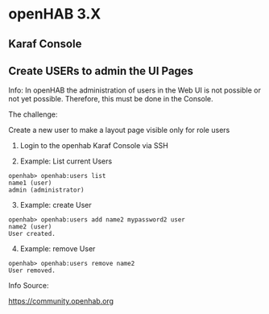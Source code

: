 # openHAB 3.X
## Karaf Console
## Create USERs to admin the UI Pages  

Info: In openHAB the administration of users in the Web UI is not possible or not yet possible. Therefore, this must be done in the Console.

The challenge:

Create a new user to make a layout page visible only for role users

1.	Login to the openhab Karaf Console via SSH

2. Example: List current Users

```Karaf
openhab> openhab:users list
name1 (user)
admin (administrator)
```

3. Example: create User

```Karaf
openhab> openhab:users add name2 mypassword2 user
name2 (user)
User created.
```

4. Example: remove User

```Karaf
openhab> openhab:users remove name2
User removed.
```

Info Source:

https://community.openhab.org

